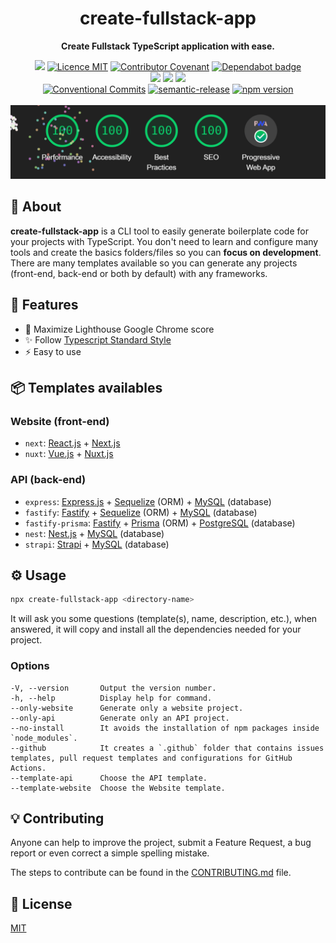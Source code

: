 <h1 align="center">create-fullstack-app</h1>

<p align="center">
  <strong>Create Fullstack TypeScript application with ease.</strong>
</p>

<p align="center">
  <a href="./CONTRIBUTING.md"><img src="https://img.shields.io/badge/PRs-welcome-brightgreen.svg?style=flat" /></a>
  <a href="./LICENSE"><img src="https://img.shields.io/badge/licence-MIT-blue.svg" alt="Licence MIT"/></a>
  <a href="./CODE_OF_CONDUCT.md"><img src="https://img.shields.io/badge/Contributor%20Covenant-v2.0%20adopted-ff69b4.svg" alt="Contributor Covenant" /></a>
  <a href="https://dependabot.com/"><img src="https://badgen.net/github/dependabot/Divlo/create-fullstack-app?icon=dependabot" alt="Dependabot badge" /></a>
  <br />
  <a href="https://github.com/Divlo/create-fullstack-app/actions/workflows/build.yml"><img src="https://github.com/Divlo/create-fullstack-app/actions/workflows/build.yml/badge.svg?branch=develop" /></a>
  <a href="https://github.com/Divlo/create-fullstack-app/actions/workflows/lint.yml"><img src="https://github.com/Divlo/create-fullstack-app/actions/workflows/lint.yml/badge.svg?branch=develop" /></a>
  <a href="https://github.com/Divlo/create-fullstack-app/actions/workflows/test.yml"><img src="https://github.com/Divlo/create-fullstack-app/actions/workflows/test.yml/badge.svg?branch=develop" /></a>
  <br />
  <a href="https://conventionalcommits.org"><img src="https://img.shields.io/badge/Conventional%20Commits-1.0.0-yellow.svg" alt="Conventional Commits" /></a>
  <a href="https://github.com/semantic-release/semantic-release"><img src="https://img.shields.io/badge/%20%20%F0%9F%93%A6%F0%9F%9A%80-semantic--release-e10079.svg" alt="semantic-release" /></a>
  <a href="https://www.npmjs.com/package/create-fullstack-app"><img src="https://img.shields.io/npm/v/create-fullstack-app.svg" alt="npm version"></a>
  <br/> <br/>
  <a href="https://github.com/GoogleChrome/lighthouse"><img width="650px" src="./lighthouse_google-chrome.gif" alt="Google Chrome Lighthouse" /></a>
</p>

## 📜 About

**create-fullstack-app** is a CLI tool to easily generate boilerplate code for your projects with TypeScript. You don't need to learn and configure many tools and create the basics folders/files so you can **focus on development**. There are many templates available so you can generate any projects (front-end, back-end or both by default) with any frameworks.

## 🚀 Features

- 💯 Maximize Lighthouse Google Chrome score
- ✨ Follow [Typescript Standard Style](https://www.npmjs.com/package/ts-standard)
- ⚡️ Easy to use

## 📦 Templates availables

### Website (front-end)

- `next`: [React.js](https://reactjs.org/) + [Next.js](https://nextjs.org/)
- `nuxt`: [Vue.js](https://vuejs.org/) + [Nuxt.js](https://nuxtjs.org/)

### API (back-end)

- `express`: [Express.js](https://expressjs.com/) + [Sequelize](https://sequelize.org/) (ORM) + [MySQL](https://www.mysql.com/) (database)
- `fastify`: [Fastify](https://fastify.io/) + [Sequelize](https://sequelize.org/) (ORM) + [MySQL](https://www.mysql.com/) (database)
- `fastify-prisma`: [Fastify](https://fastify.io/) + [Prisma](https://www.prisma.io/) (ORM) + [PostgreSQL](https://www.postgresql.org/) (database)
- `nest`: [Nest.js](https://nestjs.com/) + [MySQL](https://www.mysql.com/) (database)
- `strapi`: [Strapi](https://strapi.io/) + [MySQL](https://www.mysql.com/) (database)

## ⚙️ Usage

```sh
npx create-fullstack-app <directory-name>
```

It will ask you some questions (template(s), name, description, etc.), when answered, it will copy and install all the dependencies needed for your project.

### Options

```text
-V, --version       Output the version number.
-h, --help          Display help for command.
--only-website      Generate only a website project.
--only-api          Generate only an API project.
--no-install        It avoids the installation of npm packages inside `node_modules`.
--github            It creates a `.github` folder that contains issues templates, pull request templates and configurations for GitHub Actions.
--template-api      Choose the API template.
--template-website  Choose the Website template.
```

## 💡 Contributing

Anyone can help to improve the project, submit a Feature Request, a bug report or even correct a simple spelling mistake.

The steps to contribute can be found in the [CONTRIBUTING.md](./CONTRIBUTING.md) file.

## 📄 License

[MIT](./LICENSE)
